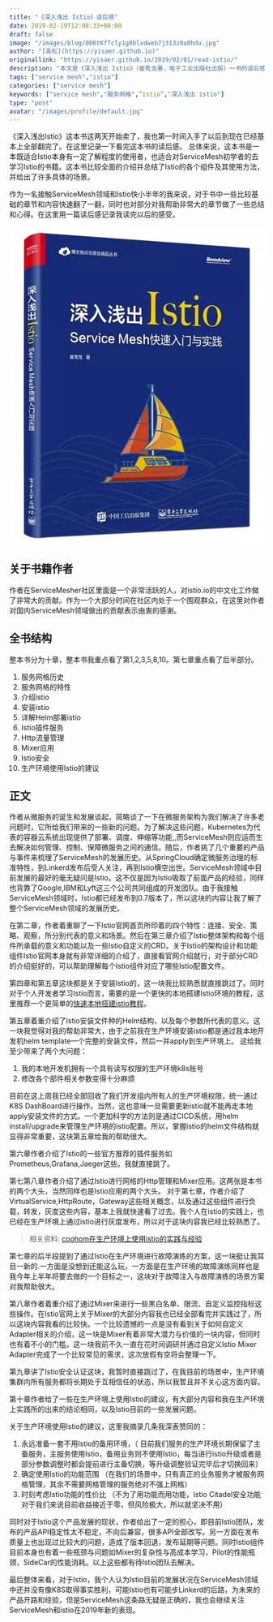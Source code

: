 ```yaml
---
title: "《深入浅出 Istio》读后感"
date: 2019-02-19T12:08:33+08:00
draft: false
image: "/images/blog/006tKfTcly1g0blxdweb7j313z0u0hdu.jpg"
author: "[高松](https://yisaer.github.io)"
originallink: "https://yisaer.github.io/2019/02/01/read-istio/"
description: "本文是《深入浅出 Istio》（崔秀龙著，电子工业出版社出版）一书的读后感。"
tags: ["service mesh","istio"]
categories: ["service mesh"]
keywords: ["service mesh","服务网格",”istio”,"深入浅出 istio"]
type: "post"
avatar: "/images/profile/default.jpg"
---
```


《深入浅出Istio》这本书这两天开始卖了，我也第一时间入手了以后到现在已经基本上全部翻完了。在这里记录一下看完这本书的读后感。
总体来说，这本书是一本既适合Istio本身有一定了解程度的使用者，也适合对ServiceMesh初学者的去学习Istio的书籍。这本书比较全面的介绍并总结了Istio的各个组件及其使用方法，并给出了许多具体的场景。

作为一名接触ServiceMesh领域和Istio快小半年的我来说，对于书中一些比较基础的章节和内容快速翻了一翻，同时也对部分对我帮助非常大的章节做了一些总结和心得。在这里用一篇读后感记录我读完以后的感受。

![深入浅出 Istio](006tKfTcly1g0bjlv5csqj30gf0kfabv.jpg)

## 关于书籍作者

作者在ServiceMesher社区里面是一个非常活跃的人，对istio.io的中文化工作做了非常大的贡献。作为一个大部分时间在社区内处于一个围观群众，在这里对作者对国内ServiceMesh领域做出的贡献表示由衷的感谢。

## 全书结构

整本书分为十章，整本书我重点看了第1,2,3,5,8,10。第七章重点看了后半部分。

1. 服务网格历史
2. 服务网格的特性
3. 介绍istio
4. 安装istio
5. 详解Helm部署istio
6. Istio插件服务
7. Http流量管理
8. Mixer应用
9. Istio安全
10. 生产环境使用Istio的建议

## 正文

作者从微服务的诞生和发展谈起，简略谈了一下在微服务架构为我们解决了许多老问题时，它所给我们带来的一些新的问题。为了解决这些问题，Kubernetes为代表的容器云系统出现提供了部署、调度、伸缩等功能,,而ServiceMesh则应运而生去解决如何管理、控制、保障微服务之间的通信。随后，作者挑了几个重要的产品与事件来梳理了ServiceMesh的发展历史。从SpringCloud确定微服务治理的标准特性，到Linkerd发布后受人关注，再到Istio横空出世。ServiceMesh领域中目前发展的最好的毫无疑问是Istio。这不仅是因为Istio吸取了前面产品的经验，同样也背靠了Google,IBM和Lyft这三个公司共同组成的开发团队。由于我接触ServiceMesh领域时，Istio都已经发布到0.7版本了，所以这块的内容让我了解了整个ServiceMesh领域的发展历史。

在第二章，作者着重聊了一下Istio官网首页所印着的四个特性：连接、安全、策略、观察，所分别代表的意义和场景。然后在第三章介绍了Istio整体架构和每个组件所承载的意义和功能以及一些Istio自定义的CRD。关于Istio的架构设计和功能组件Istio官网本身就有非常详细的介绍了，直接看官网介绍就行，对于部分CRD的介绍挺好的，可以帮助理解每个Istio组件对应了哪些Istio配置文件。

第四章和第五章这块都是关于安装Istio的，这一块我比较熟悉就直接跳过了。同时对于个人开发者学习Istio而言，需要的是一个更快的本地搭建Istio环境的教程，这里推荐一个更简单的[快速本地搭建istio教程](https://github.com/AliyunContainerService/k8s-for-docker-desktop)。

第五章着重介绍了Istio安装文件种的Helm结构，以及每个参数所代表的意义。这一块我觉得对我的帮助非常大，由于之前我在生产环境安装istio都是通过我本地开发机helm template一个完整的安装文件，然后一并apply到生产环境上。
这给我至少带来了两个大问题：

1. 我的本地开发机拥有一个具有读写权限的生产环境k8s账号
2. 修改各个部件相关参数变得十分麻烦

目前在这上周我已经全部回收了我们开发组内所有人的生产环境权限，统一通过K8S DashBoard进行操作。当然，这也意味一旦需要更新istio就不能再走本地apply安装文件的方式。一个更加科学的方法则是通过CICD系统，用helm install/upgrade来管理生产环境的istio配置。所以，掌握istio的helm文件结构就显得非常重要，这块第五章给我的帮助很大。

第六章作者介绍了Istio的一些官方推荐的插件服务如Prometheus,Grafana,Jaeger这些。我就直接跳了。

第七第八章作者介绍了通过Istio进行网格的Http管理和Mixer应用。这两张是本书的两个大头，当然同样也是Istio应用的两个大头。
对于第七章，作者介绍了VirtualService,HttpRoute，Gateway这些相关概念，以及通过这些组件进行负载，转发，灰度这些内容，基本上我就快速看了过去。我个人在istio的实践上，也已经在生产环境上通过istio进行灰度发布，所以对于这块内容我已经比较熟悉了。

> 相关资料: [coohom在生产环境上使用istio的实践与经验](http://www.servicemesher.com/blog/practice-for-coohom-using-istio-in-production/)

第七章的后半段提到了通过Istio在生产环境进行故障演练的方案，这一块挺让我耳目一新的.一方面是没想到还能这么玩，一方面是在生产环境的故障演练同样也是我今年上半年将要去做的一个目标之一，这块对于故障注入与故障演练的场景方案对我帮助很大。

第八章作者着重介绍了通过Mixer来进行一些黑白名单、限流、自定义监控指标这些操作。在Istio官网上关于Mixer的大部分内容我也已经全部看完并实践过了，所以这块内容我看的比较快。一个比较遗憾的一点是没有看到关于如何自定义Adapter相关的介绍，这一块是Mixer有着非常大潜力与价值的一块内容，但同时也有着不小的门槛。这一块我前不久一直在花时间调研并通过自定义Istio Mixer Adapter完成了一个比较常见的需求，这次放假有空将会整理一下。

第九章讲了Istio安全认证这块，我暂时直接跳过了，在我目前的场景中，生产环境集群内所有服务都将长期处于互相信任的状态，所以我暂且并不关心这方面内容。

第十章作者给了一些在生产环境上使用Istio的建议，有大部分内容和我在生产环境上实践所的出来的结论相同，以及Istio目前的一些发展问题。

关于生产环境使用Istio的建议，这里我摘录几条我深表赞同的：

1. 永远准备一套不用Istio的备用环境，（ 目前我们服务的生产环境长期保留了主备服务，主服务使用Istio，备用业务则不使用Istio，每当进行istio升级或者是部分参数调整时都会提前进行主备切换，等升级调整验证完毕后才切换回来）
2. 确定使用Istio的功能范围 （在我们的场景中，只有真正的业务服务才被服务网格管理，其余不需要网格管理的服务绝对不强上网格）
3. 时刻考虑Istio功能的性价比 （不为了用功能而用功能，Istio Citadel安全功能对于我们来说目前收益接近于零，但风险极大，所以就坚决不用）

同时对于Istio这个产品发展的现状，作者给出了一定的担心，即目前Istio团队，发布的产品API稳定性太不稳定，不向后兼容，很多API全部改写。另一方面在发布质量上也出现过比较大的问题，造成了版本回退，发布延期等问题。同时Istio组件目前本身也有着一些瓶颈与问题如Mixer的复杂性与高成本学习，Pilot的性能瓶颈，SideCar的性能消耗。以上这些都有待Istio团队去解决。

最后整体来看，对于Istio，我个人认为Istio目前的发展状况在ServiceMesh领域中还并没有像K8S取得事实胜利，可能Istio也有可能步Linkerd的后路，为未来的产品开路和经验，但是ServiceMesh这条路无疑是正确的，我也会继续关注ServiceMesh和istio在2019年新的表现。
